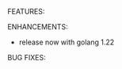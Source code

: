 <!-- markdownlint-disable-file MD013 MD041 -->
FEATURES:

ENHANCEMENTS:

* release now with golang 1.22

BUG FIXES:
